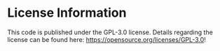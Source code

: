# License Information
This code is published under the GPL-3.0 license. Details
regarding the license can be found here: https://opensource.org/licenses/GPL-3.0!

